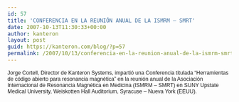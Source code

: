 ```yaml
---
id: 57
title: 'CONFERENCIA EN LA REUNIÓN ANUAL DE LA ISMRM – SMRT'
date: 2007-10-13T11:30:33+00:00
author: kanteron
layout: post
guid: https://kanteron.com/blog/?p=57
permalink: /2007/10/13/conferencia-en-la-reunion-anual-de-la-ismrm-smrt/
---
```

<p style="font: normal normal normal 12px/normal Helvetica;margin: 0px">
  Jorge Cortell, Director de Kanteron Systems, impartió una Conferencia titulada “Herramientas de código abierto para resonancia magnética” en la reunión anual de la Asociación Internacional de Resonancia Magnética en Medicina (ISMRM – SMRT) en SUNY Upstate Medical University, Weiskotten Hall Auditorium, Syracuse – Nueva York (EEUU).
</p>